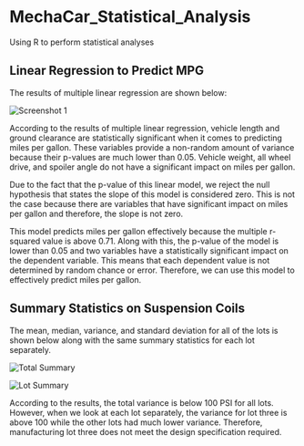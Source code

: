 # MechaCar_Statistical_Analysis
Using R to perform statistical analyses

## Linear Regression to Predict MPG

The results of multiple linear regression are shown below:

![Screenshot 1](https://user-images.githubusercontent.com/81498850/127724599-274eb531-01a7-41ea-abd9-3c4593c24f08.png)

According to the results of multiple linear regression, vehicle length and ground clearance are statistically significant when it comes to predicting miles per gallon. These variables provide a non-random amount of variance because their p-values are much lower than 0.05. Vehicle weight, all wheel drive, and spoiler angle do not have a significant impact on miles per gallon. 

Due to the fact that the p-value of this linear model, we reject the null hypothesis that states the slope of this model is considered zero. This is not the case because there are variables that have significant impact on miles per gallon and therefore, the slope is not zero. 

This model predicts miles per gallon effectively because the multiple r-squared value is above 0.71. Along with this, the p-value of the model is lower than 0.05 and two variables have a statistically significant impact on the dependent variable. This means that each dependent value is not determined by random chance or error. Therefore, we can use this model to effectively predict miles per gallon.

## Summary Statistics on Suspension Coils

The mean, median, variance, and standard deviation for all of the lots is shown below along with the same summary statistics for each lot separately.

![Total Summary](https://user-images.githubusercontent.com/81498850/127725595-02412bae-26a7-461c-b686-6ebc9c136ee4.png)

![Lot Summary](https://user-images.githubusercontent.com/81498850/127725599-715af89d-8fb6-45dd-8e28-c99075258648.png)

According to the results, the total variance is below 100 PSI for all lots. However, when we look at each lot separately, the variance for lot three is above 100 while the other lots had much lower variance. Therefore, manufacturing lot three does not meet the design specification required.
